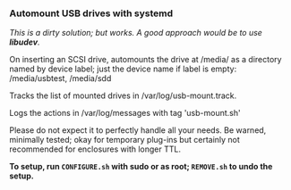 ### Automount USB drives with systemd

_This is a dirty solution; but works. A good approach would be to use 
__libudev__._


On inserting an SCSI drive, automounts the drive at /media/ as a
directory named by device label; just the device name if label is
empty: /media/usbtest, /media/sdd

Tracks the list of mounted drives in /var/log/usb-mount.track.

Logs the actions in /var/log/messages with tag 'usb-mount.sh'

Please do not expect it to perfectly handle all your needs.
Be warned, minimally tested; okay for temporary plug-ins but certainly
not recommended for enclosures with longer TTL.

**To setup, run `CONFIGURE.sh` with sudo or as root; `REMOVE.sh` to undo the
setup.**
